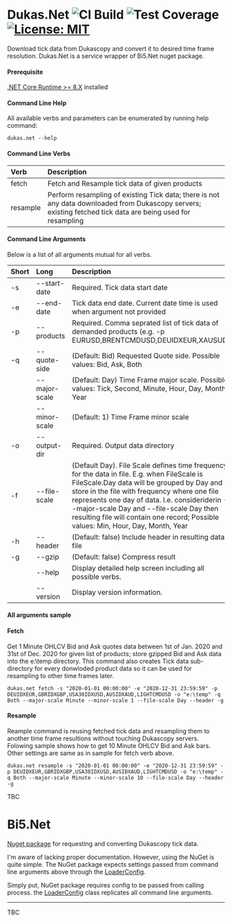 # Dukas.Net  ![CI Build](https://github.com/tomas-rampas/Dukas.Net/actions/workflows/ci-code.yml/badge.svg) ![Test Coverage](https://img.shields.io/endpoint?url=https://gist.githubusercontent.com/tomas-rampas/240a53fad3b4d85a4f79ab772e84cb6a/raw/code-coverage.json) [![License: MIT](https://img.shields.io/badge/License-MIT-yellow.svg)](https://opensource.org/licenses/MIT)
Download tick data from Dukascopy and convert it to desired time frame resolution. Dukas.Net is a service wrapper of Bi5.Net nuget package.

#### Prerequisite
[.NET Core Runtime >= 8.X](https://dotnet.microsoft.com/en-us/download/dotnet) installed

#### Command Line Help

All available verbs and parameters can be enumerated by running help command: 

```
dukas.net --help
```

#### Command Line Verbs
|Verb | Description |
|:---|:---|
|fetch|Fetch and Resample tick data of given products|
|resample|Perform resampling of existing Tick data; there is not any data downloaded from Dukascopy servers; existing fetched tick data are being used for resampling |

#### Command Line Arguments
Below is a list of all arguments mutual for all verbs. 

|Short | Long | Description                                                                                                                                                                                                                                                                                                                                                                  |
|:---|:---|:-----------------------------------------------------------------------------------------------------------------------------------------------------------------------------------------------------------------------------------------------------------------------------------------------------------------------------------------------------------------------------|
|-s|--start-date| Required. Tick data start date                                                                                                                                                                                                                                                                                                                                               |
|-e|--end-date| Tick data end date. Current date time is used when argument not provided                                                                                                                                                                                                                                                                                                     |
|-p|--products| Required. Comma seprated list of tick data of demanded products (e.g. -p EURUSD,BRENTCMDUSD,DEUIDXEUR,XAUSUD)                                                                                                                                                                                                                                                                |
|-q|--quote-side| (Default: Bid) Requested Quote side. Possible values: Bid, Ask, Both                                                                                                                                                                                                                                                                                                         |
| |--major-scale| (Default: Day) Time Frame major scale. Possible values: Tick, Second, Minute, Hour, Day, Month, Year                                                                                                                                                                                                                                                                        |
| |--minor-scale| (Default: 1) Time Frame minor scale                                                                                                                                                                                                                                                                                                                                          |
|-o|--output-dir| Required. Output data directory                                                                                                                                                                                                                                                                                                                                              |
|-f|--file-scale| (Default Day). File Scale defines time frequency for the data in file. E.g. when FileScale is FileScale.Day data will be grouped by Day and store in the file with frequency where one file represents one day of data. I.e. consideriderin --major-scale Day and --file-scale Day then resulting file will contain one record; Possible values: Min, Hour, Day, Month, Year |
|-h|--header| (Default: false) Include header in resulting data file                                                                                                                                                                                                                                                                                                                       |
|-g|--gzip| (Default: false) Compress result                                                                                                                                                                                                                                                                                                                                             |
| |--help| Display detailed help screen including all possible verbs.                                                                                                                                                                                                                                                                                                                   |
| |--version| Display version information.                                                                                                                                                                                                                                                                                                                                                 |

#### All arguments sample

#### Fetch
Get 1 Minute OHLCV Bid and Ask quotes data between 1st of Jan. 2020 and 31st of Dec. 2020 for given list of products; store gzipped Bid and Ask data into the e:\temp directory. 
This command also creates Tick data sub-directory for every donwloded product data so it can be used for resampling to other time frames later. 

```
dukas.net fetch -s "2020-01-01 00:00:00" -e "2020-12-31 23:59:59" -p DEUIDXEUR,GBRIDXGBP,USA30IDXUSD,AUSIDXAUD,LIGHTCMDUSD -o "e:\temp" -q Both --major-scale Minute --minor-scale 1 --file-scale Day --header -g
```
#### Resample
Reample command is reusing fetched tick data and resampling them to another time frame resultions without touching Dukascopy servers. Folowing sample shows how to get 10 Minute OHLCV Bid and Ask bars. Other settings are same as in sample for fetch verb above. 
```
dukas.net resample -s "2020-01-01 00:00:00" -e "2020-12-31 23:59:59" -p DEUIDXEUR,GBRIDXGBP,USA30IDXUSD,AUSIDXAUD,LIGHTCMDUSD -o "e:\temp" -q Both --major-scale Minute --minor-scale 10 --file-scale Day --header -g
```

TBC

# Bi5.Net
[Nuget package](https://www.nuget.org/packages/Bi5.Net/) for requesting and converting Dukascopy tick data. 

I'm aware of lacking proper documentation. However, using the NuGet is quite simple. The NuGet package expects settings passed from command line arguments above through the [LoaderConfig](https://github.com/tomas-rampas/Dukas.Net/blob/main/Bi5.Net/Models/LoaderConfig.cs).

Simply put, NuGet package requires config to be passed from calling process. the [LoaderConfig](https://github.com/tomas-rampas/Dukas.Net/blob/main/Bi5.Net/Models/LoaderConfig.cs) class replicates all command line arguments.

-----------------------------
TBC
